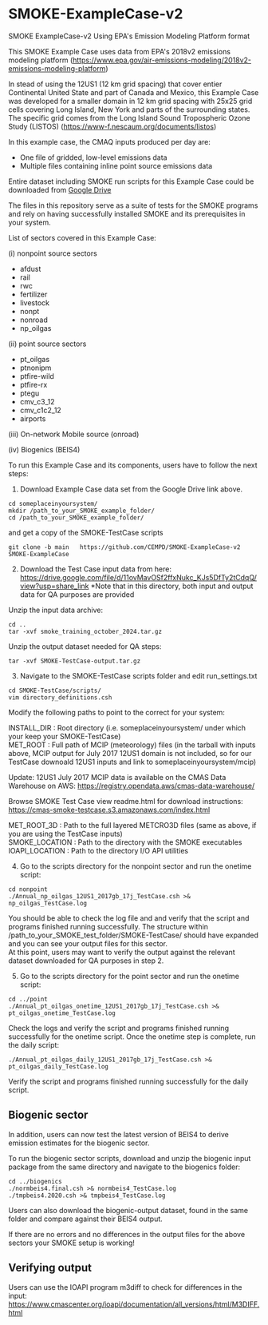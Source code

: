 # SMOKE-ExampleCase-v2
SMOKE ExampleCase-v2 Using EPA's Emission Modeling Platform format

This SMOKE Example Case uses data from EPA's 2018v2 emissions modeling platform (https://www.epa.gov/air-emissions-modeling/2018v2-emissions-modeling-platform)

In stead of using the 12US1 (12 km grid spacing) that cover entier Continental United State and part of Canada and Mexico, this Example Case was developed for a smaller domain in 12 km grid spacing with 25x25 grid cells covering Long Island, New York and parts of the surrounding states. The specific grid comes from the Long Island Sound Tropospheric Ozone Study (LISTOS) (https://www-f.nescaum.org/documents/listos)

In this example case, the CMAQ inputs produced per day are:
+ One file of gridded, low-level emissions data
+ Multiple files containing inline point source emissions data

Entire dataset including SMOKE run scripts for this Example Case could be downloaded from [Google Drive](https://drive.google.com/file/d/1PsxZAhui7sbSt3Qx_mN1I41q936JfiwT/view?usp=sharing)

The files in this repository serve as a suite of tests for the SMOKE programs and rely on having successfully installed SMOKE and its prerequisites in your system.

List of sectors covered in this Example Case:

(i) nonpoint source sectors
  - afdust
  - rail
  - rwc
  - fertilizer
  - livestock
  - nonpt
  - nonroad
  - np_oilgas  

(ii) point source sectors
  - pt_oilgas
  - ptnonipm
  - ptfire-wild
  - ptfire-rx
  - ptegu
  - cmv_c3_12
  - cmv_c1c2_12
  - airports

(iii) On-network Mobile source (onroad)

(iv) Biogenics (BEIS4)

To run this Example Case and its components, users have to follow the next steps:

1. Download Example Case data set from the Google Drive link above.   
```
cd someplaceinyoursystem/
mkdir /path_to_your_SMOKE_example_folder/
cd /path_to_your_SMOKE_example_folder/
```
and get a copy of the SMOKE-TestCase scripts
```
git clone -b main   https://github.com/CEMPD/SMOKE-ExampleCase-v2 SMOKE-ExampleCase
```
2. Download the Test Case input data from here:  
https://drive.google.com/file/d/11ovMavOSf2ffxNukc_KJs5DfTy2tCdqQ/view?usp=share_link
*Note that in this directory, both input and output data for QA purposes are provided

Unzip the input data archive:
```
cd ..
tar -xvf smoke_training_october_2024.tar.gz
```
Unzip the output dataset needed for QA steps:
```
tar -xvf SMOKE-TestCase-output.tar.gz
```

3. Navigate to the SMOKE-TestCase scripts folder and edit run_settings.txt  
```
cd SMOKE-TestCase/scripts/
vim directory_definitions.csh
```
Modify the following paths to point to the correct for your system:

INSTALL_DIR    : Root directory (i.e. someplaceinyoursystem/ under which your keep your SMOKE-TestCase)  
MET_ROOT       : Full path of MCIP (meteorology) files (in the tarball with inputs above, MCIP output for July 2017 12US1 domain is not included, so for our TestCase downoald 12US1 inputs and link to someplaceinyoursystem/mcip) <br>

Update: 12US1 July 2017 MCIP data is available on the CMAS Data Warehouse on AWS: https://registry.opendata.aws/cmas-data-warehouse/

Browse SMOKE Test Case view readme.html for download instructions: <br>
https://cmas-smoke-testcase.s3.amazonaws.com/index.html 

MET_ROOT_3D    : Path to the full layered METCRO3D files (same as above, if you are using the TestCase inputs)  
SMOKE_LOCATION : Path to the directory with the SMOKE executables  
IOAPI_LOCATION : Path to the directory I/O API utilities  

4. Go to the scripts directory for the nonpoint sector and run the onetime script:
```
cd nonpoint
./Annual_np_oilgas_12US1_2017gb_17j_TestCase.csh >& np_oilgas_TestCase.log
```
You should be able to check the log file and and verify that the script and programs finished running successfully.
The structure within /path_to_your_SMOKE_test_folder/SMOKE-TestCase/ should have expanded and you can see your output files for this sector.  
At this point, users may want to verify the output against the relevant dataset downloaded for QA purposes in step 2.

5. Go to the scripts directory for the point sector and run the onetime script:
```
cd ../point
./Annual_pt_oilgas_onetime_12US1_2017gb_17j_TestCase.csh >& pt_oilgas_onetime_TestCase.log
```
Check the logs and verify the script and programs finished running successfully for the onetime script.
Once the onetime step is complete, run the daily script: 
```
./Annual_pt_oilgas_daily_12US1_2017gb_17j_TestCase.csh >& pt_oilgas_daily_TestCase.log
```
Verify the script and programs finished running successfully for the daily script.

## Biogenic sector

In addition, users can now test the latest version of BEIS4 to derive emission estimates for the biogenic sector.

To run the biogenic sector scripts, download and unzip the biogenic input package from the same directory and navigate to the biogenics folder:

```
cd ../biogenics
./normbeis4.final.csh >& normbeis4_TestCase.log
./tmpbeis4.2020.csh >& tmpbeis4_TestCase.log
```

Users can also download the biogenic-output dataset, found in the same folder and compare against their BEIS4 output.

If there are no errors and no differences in the output files for the above sectors your SMOKE setup is working! 

## Verifying output

Users can use the IOAPI program m3diff to check for differences in the input:
https://www.cmascenter.org/ioapi/documentation/all_versions/html/M3DIFF.html
